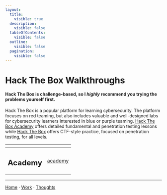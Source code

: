 ```yaml
---
layout:
  title:
    visible: true
  description:
    visible: false
  tableOfContents:
    visible: false
  outline:
    visible: false
  pagination:
    visible: false
---
```


# Hack The Box Walkthroughs

#### Hack The Box is challenge-based, so I _highly_ recommend you trying the problems yourself first.

Hack The Box is a popular platform for learning cybersecurity. The platform focuses on red teaming, but also includes valuable and well-designed labs for cybersecurity learners interested in blue or purple teaming. [Hack The Box Academy](https://academy.hackthebox.com/) offers detailed fundamental and penetration testing lessons while [Hack The Box](https://www.hackthebox.com/) offers CTF-style practice, focused on penetration testing, for all levels.

<table data-card-size="large" data-view="cards"><thead><tr><th></th><th data-hidden data-card-target data-type="content-ref"></th></tr></thead><tbody><tr><td><h2>Academy</h2></td><td><a href="academy/">academy</a></td></tr></tbody></table>

***

[Home](https://app.gitbook.com/o/0kO27okC5uVB9ALX3rho/s/036xtfEIzcEdGegONXWM/) ⋅ [Work](https://app.gitbook.com/o/0kO27okC5uVB9ALX3rho/s/WaFS755Q4sf02CxLcghQ/) ⋅ [Thoughts](https://app.gitbook.com/o/0kO27okC5uVB9ALX3rho/s/s4QQPMntQ25hmJToKSOu/)
